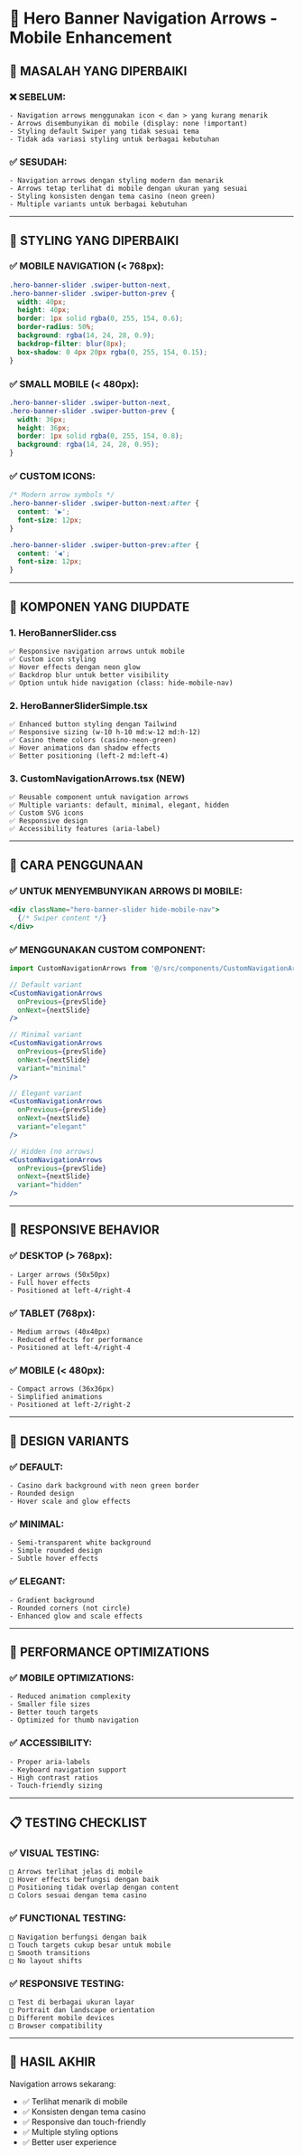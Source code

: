 # 🎯 Hero Banner Navigation Arrows - Mobile Enhancement

## 📱 **MASALAH YANG DIPERBAIKI**

### **❌ SEBELUM:**
```
- Navigation arrows menggunakan icon < dan > yang kurang menarik
- Arrows disembunyikan di mobile (display: none !important)
- Styling default Swiper yang tidak sesuai tema
- Tidak ada variasi styling untuk berbagai kebutuhan
```

### **✅ SESUDAH:**
```
- Navigation arrows dengan styling modern dan menarik
- Arrows tetap terlihat di mobile dengan ukuran yang sesuai
- Styling konsisten dengan tema casino (neon green)
- Multiple variants untuk berbagai kebutuhan
```

---

## 🎨 **STYLING YANG DIPERBAIKI**

### **✅ MOBILE NAVIGATION (< 768px):**
```css
.hero-banner-slider .swiper-button-next,
.hero-banner-slider .swiper-button-prev {
  width: 40px;
  height: 40px;
  border: 1px solid rgba(0, 255, 154, 0.6);
  border-radius: 50%;
  background: rgba(14, 24, 28, 0.9);
  backdrop-filter: blur(8px);
  box-shadow: 0 4px 20px rgba(0, 255, 154, 0.15);
}
```

### **✅ SMALL MOBILE (< 480px):**
```css
.hero-banner-slider .swiper-button-next,
.hero-banner-slider .swiper-button-prev {
  width: 36px;
  height: 36px;
  border: 1px solid rgba(0, 255, 154, 0.8);
  background: rgba(14, 24, 28, 0.95);
}
```

### **✅ CUSTOM ICONS:**
```css
/* Modern arrow symbols */
.hero-banner-slider .swiper-button-next:after {
  content: '▶';
  font-size: 12px;
}

.hero-banner-slider .swiper-button-prev:after {
  content: '◀';
  font-size: 12px;
}
```

---

## 🔧 **KOMPONEN YANG DIUPDATE**

### **1. HeroBannerSlider.css**
```
✅ Responsive navigation arrows untuk mobile
✅ Custom icon styling
✅ Hover effects dengan neon glow
✅ Backdrop blur untuk better visibility
✅ Option untuk hide navigation (class: hide-mobile-nav)
```

### **2. HeroBannerSliderSimple.tsx**
```
✅ Enhanced button styling dengan Tailwind
✅ Responsive sizing (w-10 h-10 md:w-12 md:h-12)
✅ Casino theme colors (casino-neon-green)
✅ Hover animations dan shadow effects
✅ Better positioning (left-2 md:left-4)
```

### **3. CustomNavigationArrows.tsx (NEW)**
```
✅ Reusable component untuk navigation arrows
✅ Multiple variants: default, minimal, elegant, hidden
✅ Custom SVG icons
✅ Responsive design
✅ Accessibility features (aria-label)
```

---

## 🎯 **CARA PENGGUNAAN**

### **✅ UNTUK MENYEMBUNYIKAN ARROWS DI MOBILE:**
```jsx
<div className="hero-banner-slider hide-mobile-nav">
  {/* Swiper content */}
</div>
```

### **✅ MENGGUNAKAN CUSTOM COMPONENT:**
```jsx
import CustomNavigationArrows from '@/src/components/CustomNavigationArrows';

// Default variant
<CustomNavigationArrows 
  onPrevious={prevSlide} 
  onNext={nextSlide} 
/>

// Minimal variant
<CustomNavigationArrows 
  onPrevious={prevSlide} 
  onNext={nextSlide} 
  variant="minimal"
/>

// Elegant variant
<CustomNavigationArrows 
  onPrevious={prevSlide} 
  onNext={nextSlide} 
  variant="elegant"
/>

// Hidden (no arrows)
<CustomNavigationArrows 
  onPrevious={prevSlide} 
  onNext={nextSlide} 
  variant="hidden"
/>
```

---

## 📱 **RESPONSIVE BEHAVIOR**

### **✅ DESKTOP (> 768px):**
```
- Larger arrows (50x50px)
- Full hover effects
- Positioned at left-4/right-4
```

### **✅ TABLET (768px):**
```
- Medium arrows (40x40px)
- Reduced effects for performance
- Positioned at left-4/right-4
```

### **✅ MOBILE (< 480px):**
```
- Compact arrows (36x36px)
- Simplified animations
- Positioned at left-2/right-2
```

---

## 🎨 **DESIGN VARIANTS**

### **✅ DEFAULT:**
```
- Casino dark background with neon green border
- Rounded design
- Hover scale and glow effects
```

### **✅ MINIMAL:**
```
- Semi-transparent white background
- Simple rounded design
- Subtle hover effects
```

### **✅ ELEGANT:**
```
- Gradient background
- Rounded corners (not circle)
- Enhanced glow and scale effects
```

---

## 🚀 **PERFORMANCE OPTIMIZATIONS**

### **✅ MOBILE OPTIMIZATIONS:**
```
- Reduced animation complexity
- Smaller file sizes
- Better touch targets
- Optimized for thumb navigation
```

### **✅ ACCESSIBILITY:**
```
- Proper aria-labels
- Keyboard navigation support
- High contrast ratios
- Touch-friendly sizing
```

---

## 📋 **TESTING CHECKLIST**

### **✅ VISUAL TESTING:**
```
□ Arrows terlihat jelas di mobile
□ Hover effects berfungsi dengan baik
□ Positioning tidak overlap dengan content
□ Colors sesuai dengan tema casino
```

### **✅ FUNCTIONAL TESTING:**
```
□ Navigation berfungsi dengan baik
□ Touch targets cukup besar untuk mobile
□ Smooth transitions
□ No layout shifts
```

### **✅ RESPONSIVE TESTING:**
```
□ Test di berbagai ukuran layar
□ Portrait dan landscape orientation
□ Different mobile devices
□ Browser compatibility
```

---

## 🎯 **HASIL AKHIR**

Navigation arrows sekarang:
- ✅ Terlihat menarik di mobile
- ✅ Konsisten dengan tema casino
- ✅ Responsive dan touch-friendly
- ✅ Multiple styling options
- ✅ Better user experience
